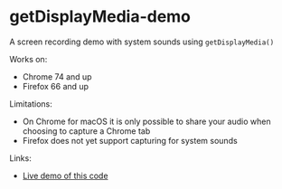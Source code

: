 # getDisplayMedia-demo

A screen recording demo with system sounds using `getDisplayMedia()`

Works on:
* Chrome 74 and up
* Firefox 66 and up

Limitations:
* On Chrome for macOS it is only possible to share your audio when choosing to capture a Chrome tab
* Firefox does not yet support capturing for system sounds

Links:
* [Live demo of this code](https://addpipe.com/get-display-media-demo/)
